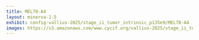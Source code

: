 ```yaml
---
title: MEL78-A4
layout: minerva-1-5
exhibit: config-vallius-2025/stage_ii_tumor_intrinsic_p135e9/MEL78-A4
images: https://s3.amazonaws.com/www.cycif.org/vallius-2025/stage_ii_tumor_intrinsic_p135e9/MEL78-A4
---
```

